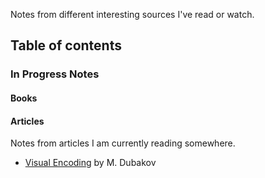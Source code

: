 Notes from different interesting sources I've read or watch.

## Table of contents

### In Progress Notes
#### Books

#### Articles
Notes from articles I am currently reading somewhere.

* [Visual Encoding](https://www.targetprocess.com/articles/visual-encoding/) by M. Dubakov 

